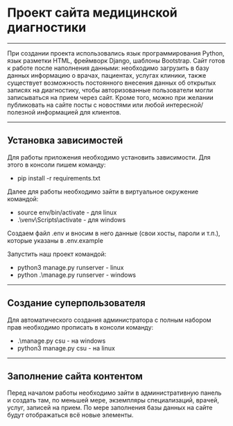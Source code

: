 # Проект сайта медицинской диагностики
___
При создании проекта использовались язык программирования Python, язык разметки HTML, фреймворк Django, шаблоны
Bootstrap. Сайт готов к работе после наполнения данными: необходимо загрузить в базу данных информацию о врачах,
пациентах, услугах клиники, также существует возможность постоянного внесения данных об открытых записях на диагностику,
чтобы авторизованные пользователи могли записываться на прием через сайт. Кроме того, можно при желании публиковать на
сайте посты с новостями или любой интересной/полезной информацией для клиентов.

___

## Установка зависимостей

Для работы приложения необходимо установить зависимости. Для этого в консоли пишем команду:

- pip install -r requirements.txt

Далее для работы необходимо зайти в виртуальное окружение командой:

- source env/bin/activate - для linux
- .\venv\Scripts\activate - для windows

Создаем файл .env и вносим в него данные (свои хосты, пароли и т.п.), которые указаны в .env.example

Запустить наш проект командой:

- python3 manage.py runserver - linux
- python .\manage.py runserver - windows



___

## Создание суперпользователя

Для автоматического создания администратора с полным набором прав необходимо прописать в консоли команду:

- .\manage.py csu - на windows
- python3 manage.py csu - на linux

___

## Заполнение сайта контентом

Перед началом работы необходимо зайти в административную панель и создать там, по меньшей мере, экземпляры
специализаций, врачей, услуг, записей на прием. По мере заполнения базы данных на сайте будут отображаться всё новые
элементы.




